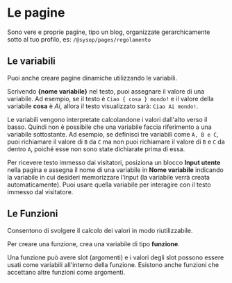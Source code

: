 # Le pagine

Sono vere e proprie pagine, tipo un blog, organizzate gerarchicamente sotto al tuo profilo, es: `/@sysop/pages/regolamento`

## Le variabili

Puoi anche creare pagine dinamiche utilizzando le variabili.

Scrivendo **{nome variabile}** nel testo, puoi assegnare il valore di una variabile. Ad esempio, se il testo è `Ciao { cosa } mondo!` e il valore della variabile **cosa** è _Ai_, allora il testo visualizzato sarà: `Ciao Ai mondo!`.

Le variabili vengono interpretate calcolandone i valori dall'alto verso il basso. Quindi non è possibile che una variabile faccia riferimento a una variabile sottostante. Ad esempio, se definisci tre variabili come `A, B e C`, puoi richiamare il valore di `B` da `C` ma non puoi richiamare il valore di `B` e `C` da dentro `A`, poiché esse non sono state dichiarate prima di essa.

Per ricevere testo immesso dai visitatori, posiziona un blocco **Input utente** nella pagina e assegna il nome di una variabile in **Nome variabile** indicando la variabile in cui desideri memorizzare l'input (la variabile verrà creata automaticamente). Puoi usare quella variabile per interagire con il testo immesso dal visitatore.

## Le Funzioni

Consentono di svolgere il calcolo dei valori in modo riutilizzabile.

Per creare una funzione, crea una variabile di tipo **funzione**.

Una funzione può avere slot (argomenti) e i valori degli slot possono essere usati come variabili all'interno della funzione. Esistono anche funzioni che accettano altre funzioni come argomenti.
